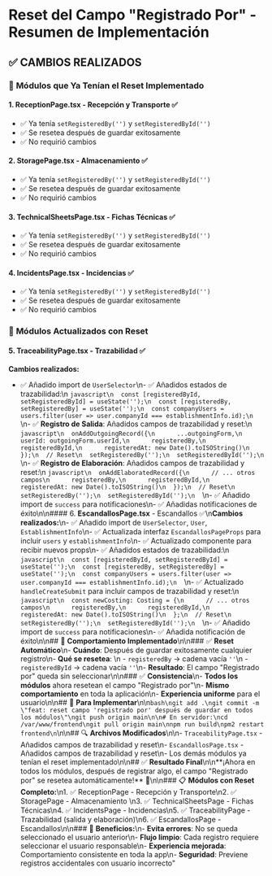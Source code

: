 # Reset del Campo "Registrado Por" - Resumen de Implementación

## ✅ **CAMBIOS REALIZADOS**

### 📍 **Módulos que Ya Tenían el Reset Implementado**

#### 1. **ReceptionPage.tsx** - Recepción y Transporte ✅
- ✅ Ya tenía `setRegisteredBy('')` y `setRegisteredById('')`
- ✅ Se resetea después de guardar exitosamente
- ✅ No requirió cambios

#### 2. **StoragePage.tsx** - Almacenamiento ✅
- ✅ Ya tenía `setRegisteredBy('')` y `setRegisteredById('')`
- ✅ Se resetea después de guardar exitosamente
- ✅ No requirió cambios

#### 3. **TechnicalSheetsPage.tsx** - Fichas Técnicas ✅
- ✅ Ya tenía `setRegisteredBy('')` y `setRegisteredById('')`
- ✅ Se resetea después de guardar exitosamente
- ✅ No requirió cambios

#### 4. **IncidentsPage.tsx** - Incidencias ✅
- ✅ Ya tenía `setRegisteredBy('')` y `setRegisteredById('')`
- ✅ Se resetea después de guardar exitosamente
- ✅ No requirió cambios

### 📍 **Módulos Actualizados con Reset**

#### 5. **TraceabilityPage.tsx** - Trazabilidad ✅
**Cambios realizados:**
- ✅ Añadido import de `UserSelector`\n- ✅ Añadidos estados de trazabilidad:\n  ```javascript\n  const [registeredById, setRegisteredById] = useState('');\n  const [registeredBy, setRegisteredBy] = useState('');\n  const companyUsers = users.filter(user => user.companyId === establishmentInfo.id);\n  ```\n- ✅ **Registro de Salida**: Añadidos campos de trazabilidad y reset:\n  ```javascript\n  onAddOutgoingRecord({\n      ...outgoingForm,\n      userId: outgoingForm.userId,\n      registeredBy,\n      registeredById,\n      registeredAt: new Date().toISOString()\n  });\n  // Reset\n  setRegisteredBy('');\n  setRegisteredById('');\n  ```\n- ✅ **Registro de Elaboración**: Añadidos campos de trazabilidad y reset:\n  ```javascript\n  onAddElaboratedRecord({\n      // ... otros campos\n      registeredBy,\n      registeredById,\n      registeredAt: new Date().toISOString()\n  });\n  // Reset\n  setRegisteredBy('');\n  setRegisteredById('');\n  ```\n- ✅ Añadido import de `success` para notificaciones\n- ✅ Añadidas notificaciones de éxito\n\n#### 6. **EscandallosPage.tsx** - Escandallos ✅\n**Cambios realizados:**\n- ✅ Añadido import de `UserSelector`, `User`, `EstablishmentInfo`\n- ✅ Actualizada interfaz `EscandallosPageProps` para incluir `users` y `establishmentInfo`\n- ✅ Actualizado componente para recibir nuevos props\n- ✅ Añadidos estados de trazabilidad:\n  ```javascript\n  const [registeredById, setRegisteredById] = useState('');\n  const [registeredBy, setRegisteredBy] = useState('');\n  const companyUsers = users.filter(user => user.companyId === establishmentInfo.id);\n  ```\n- ✅ Actualizado `handleCreateSubmit` para incluir campos de trazabilidad y reset:\n  ```javascript\n  const newCosting: Costing = {\n      // ... otros campos\n      registeredBy,\n      registeredById,\n      registeredAt: new Date().toISOString()\n  };\n  // Reset\n  setRegisteredBy('');\n  setRegisteredById('');\n  ```\n- ✅ Añadido import de `success` para notificaciones\n- ✅ Añadida notificación de éxito\n\n## 🎯 **Comportamiento Implementado**\n\n### ✅ **Reset Automático**\n- **Cuándo**: Después de guardar exitosamente cualquier registro\n- **Qué se resetea**: \n  - `registeredBy` → cadena vacía `''`\n  - `registeredById` → cadena vacía `''`\n- **Resultado**: El campo \"Registrado por\" queda sin seleccionar\n\n### ✅ **Consistencia**\n- **Todos los módulos** ahora resetean el campo \"Registrado por\"\n- **Mismo comportamiento** en toda la aplicación\n- **Experiencia uniforme** para el usuario\n\n## 🚀 **Para Implementar**\n\n```bash\ngit add .\ngit commit -m \"feat: reset campo 'registrado por' después de guardar en todos los módulos\"\ngit push origin main\n\n# En servidor:\ncd /var/www/frontend\ngit pull origin main\nnpm run build\npm2 restart frontend\n```\n\n## 🔍 **Archivos Modificados**\n\n- `TraceabilityPage.tsx` - Añadidos campos de trazabilidad y reset\n- `EscandallosPage.tsx` - Añadidos campos de trazabilidad y reset\n- Los demás módulos ya tenían el reset implementado\n\n## ✅ **Resultado Final**\n\n**¡Ahora en todos los módulos, después de registrar algo, el campo \"Registrado por\" se resetea automáticamente!** 🎉\n\n### 📋 **Módulos con Reset Completo:**\n1. ✅ ReceptionPage - Recepción y Transporte\n2. ✅ StoragePage - Almacenamiento  \n3. ✅ TechnicalSheetsPage - Fichas Técnicas\n4. ✅ IncidentsPage - Incidencias\n5. ✅ TraceabilityPage - Trazabilidad (salida y elaboración)\n6. ✅ EscandallosPage - Escandallos\n\n### 🎯 **Beneficios:**\n- **Evita errores**: No se queda seleccionado el usuario anterior\n- **Flujo limpio**: Cada registro requiere seleccionar el usuario responsable\n- **Experiencia mejorada**: Comportamiento consistente en toda la app\n- **Seguridad**: Previene registros accidentales con usuario incorrecto"